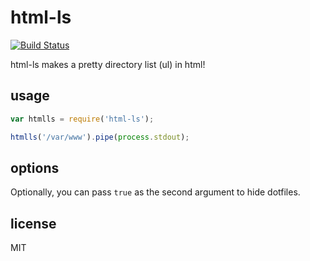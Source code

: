 html-ls
===

[![Build Status](https://travis-ci.org/jarofghosts/html-ls.png?branch=master)](https://travis-ci.org/jarofghosts/html-ls)

html-ls makes a pretty directory list (ul) in html!

## usage

````js
var htmlls = require('html-ls');

htmlls('/var/www').pipe(process.stdout);
````

## options

Optionally, you can pass `true` as the second argument to hide dotfiles.

## license

MIT
